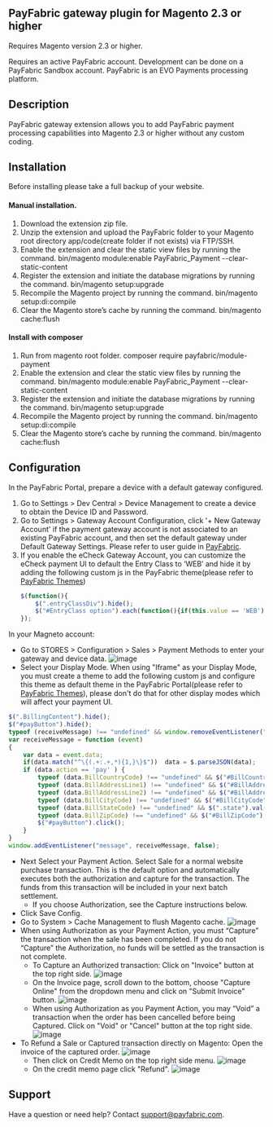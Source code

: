 ﻿## PayFabric gateway plugin for Magento 2.3 or higher
Requires Magento version 2.3 or higher.

Requires an active PayFabric account.  Development can be done on a PayFabric Sandbox account. PayFabric is an EVO Payments processing platform.

## Description 
PayFabric gateway extension allows you to add PayFabric payment processing capabilities into Magento 2.3 or higher without any custom coding.

## Installation 
Before installing please take a full backup of your website.
#### Manual installation.
1. Download the extension zip file.
2. Unzip the extension and upload the PayFabric folder to your Magento root directory app/code(create folder if not exists) via FTP/SSH.
3. Enable the extension and clear the static view files by running the command.
    bin/magento module:enable PayFabric_Payment --clear-static-content
4. Register the extension and initiate the database migrations by running the command.
    bin/magento setup:upgrade
5. Recompile the Magento project by running the command.
    bin/magento setup:di:compile
6. Clear the Magento store’s cache by running the command.
    bin/magento cache:flush
    
#### Install with composer
1. Run from magento root folder.
    composer require payfabric/module-payment
2. Enable the extension and clear the static view files by running the command.
    bin/magento module:enable PayFabric_Payment --clear-static-content
3. Register the extension and initiate the database migrations by running the command.
    bin/magento setup:upgrade
4. Recompile the Magento project by running the command.
    bin/magento setup:di:compile
5. Clear the Magento store’s cache by running the command.
    bin/magento cache:flush

## Configuration
In the PayFabric Portal, prepare a device with a default gateway configured.
1. Go to Settings > Dev Central > Device Management to create a device to obtain the Device ID and Password.
2. Go to Settings > Gateway Account Configuration, click '+ New Gateway Account' if the payment gateway account is not associated to an existing PayFabric account, and then set the default gateway under Default Gateway Settings.
Please refer to user guide in [PayFabric](https://github.com/PayFabric/Portal/blob/master/PayFabric/README.md "PayFabric").
3. If you enable the eCheck Gateway Account, you can customize the eCheck payment UI to default the Entry Class to ‘WEB’ and hide it by adding the following custom js in the PayFabric theme(please refer to [PayFabric Themes](https://github.com/PayFabric/Portal/blob/master/PayFabric/Sections/Themes.md "Themes"))
    ```javascript
    $(function(){
        $(".entryClassDiv").hide();
        $("#EntryClass option").each(function(){if(this.value == 'WEB')this.selected = true; else this.selected = false;});
    });
    ```

In your Magneto account:
* Go to STORES > Configuration > Sales > Payment Methods to enter your gateway and device data.
![image](ScreenShots/setting_admin.png)
* Select your Display Mode. When using "Iframe" as your Display Mode, you must create a theme to add the following custom js and configure this theme as default theme in the PayFabric Portal(please refer to [PayFabric Themes](https://github.com/PayFabric/Portal/blob/master/PayFabric/Sections/Themes.md "Themes")), please don't do that for other display modes which will affect your payment UI.
```javascript
$(".BillingContent").hide();
$("#payButton").hide();
typeof (receiveMessage) !== "undefined" && window.removeEventListener("message", receiveMessage, false);
var receiveMessage = function (event)
{
    var data = event.data;
    if(data.match("^\{(.+:.+,*){1,}\}$"))  data = $.parseJSON(data);
    if (data.action == 'pay' ) {
        typeof (data.BillCountryCode) !== "undefined" && $("#BillCountryCode").val($("#BillCountryCode").find("option[value^=" + data.BillCountryCode + "]").val()).trigger('change');
        typeof (data.BillAddressLine1) !== "undefined" && $("#BillAddressLine1").val(data.BillAddressLine1);
        typeof (data.BillAddressLine2) !== "undefined" && $("#BillAddressLine2").val(data.BillAddressLine2);
        typeof (data.BillCityCode) !== "undefined" && $("#BillCityCode").val(data.BillCityCode);
        typeof (data.BillStateCode) !== "undefined" && $(".state").val($("#BillStateCode").find("option[value^=" + data.BillStateCode + "]").val() || data.BillStateCode);
        typeof (data.BillZipCode) !== "undefined" && $("#BillZipCode").val(data.BillZipCode);
        $("#payButton").click();
    }
}
window.addEventListener("message", receiveMessage, false);
```
* Next Select your Payment Action. Select Sale for a normal website purchase transaction.  This is the default option and automatically executes both the authorization and capture for the transaction.   The funds from this transaction will be included in your next batch settlement.
    * If you choose Authorization, see the Capture instructions below.
* Click Save Config.
* Go to System > Cache Management to flush Magento cache.
![image](ScreenShots/cache_admin.png)
* When using Authorization as your Payment Action, you must “Capture” the transaction when the sale has been completed. If you do not “Capture” the Authorization, no funds will be settled as the transaction is not complete.
    * To Capture an Authorized transaction: Click on "Invoice" button at the top right side.
    ![image](ScreenShots/invoice_create_admin.png)
    * On the Invoice page, scroll down to the bottom, choose "Capture Online" from the dropdown menu and click on "Submit Invoice" button.
    ![image](ScreenShots/capture_admin.png)
    * When using Authorization as you Payment Action, you may “Void” a transaction when the order has been cancelled before being Captured. Click on "Void" or "Cancel" button at the top right side.
    ![image](ScreenShots/void_admin.png)
* To Refund a Sale or Captured transaction directly on Magento: Open the invoice of the captured order.
![image](ScreenShots/invoice_admin.png)
    * Then click on Credit Memo on the top right side menu.
    ![image](ScreenShots/creditmemo_admin.png)
    * On the credit memo page click "Refund".
    ![image](ScreenShots/refund_admin.png)

## Support    
Have a question or need help? Contact support@payfabric.com. 
